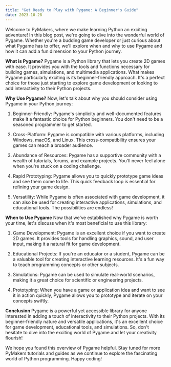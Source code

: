 ```yaml
---
title: "Get Ready to Play with Pygame: A Beginner's Guide"
date: 2023-10-28
---
```


Welcome to PyMakers, where we make learning Python an exciting adventure! In this blog post, we're going to dive into the wonderful world of Pygame. Whether you're a budding game developer or just curious about what Pygame has to offer, we'll explore when and why to use Pygame and how it can add a fun dimension to your Python journey.

**What is Pygame?**
Pygame is a Python library that lets you create 2D games with ease. It provides you with the tools and functions necessary for building games, simulations, and multimedia applications. What makes Pygame particularly exciting is its beginner-friendly approach. It's a perfect choice for those just starting to explore game development or looking to add interactivity to their Python projects.

**Why Use Pygame?**
Now, let's talk about why you should consider using Pygame in your Python journey:

1. Beginner-Friendly: Pygame's simplicity and well-documented features make it a fantastic choice for Python beginners. You don't need to be a seasoned programmer to get started.

2. Cross-Platform: Pygame is compatible with various platforms, including Windows, macOS, and Linux. This cross-compatibility ensures your games can reach a broader audience.

3. Abundance of Resources: Pygame has a supportive community with a wealth of tutorials, forums, and example projects. You'll never feel alone when you're stuck on a coding challenge.

4. Rapid Prototyping: Pygame allows you to quickly prototype game ideas and see them come to life. This quick feedback loop is essential for refining your game design.

5. Versatility: While Pygame is often associated with game development, it can also be used for creating interactive applications, simulations, and educational tools. The possibilities are endless!

**When to Use Pygame**
Now that we've established why Pygame is worth your time, let's discuss when it's most beneficial to use this library:

1. Game Development: Pygame is an excellent choice if you want to create 2D games. It provides tools for handling graphics, sound, and user input, making it a natural fit for game development.

2. Educational Projects: If you're an educator or a student, Pygame can be a valuable tool for creating interactive learning resources. It's a fun way to teach programming concepts or other subjects.

3. Simulations: Pygame can be used to simulate real-world scenarios, making it a great choice for scientific or engineering projects.

4. Prototyping: When you have a game or application idea and want to see it in action quickly, Pygame allows you to prototype and iterate on your concepts swiftly.

**Conclusion**
Pygame is a powerful yet accessible library for anyone interested in adding a touch of interactivity to their Python projects. With its beginner-friendly nature and versatile applications, it's an excellent choice for game development, educational tools, and simulations. So, don't hesitate to dive into the exciting world of Pygame and let your creativity flourish!

We hope you found this overview of Pygame helpful. Stay tuned for more PyMakers tutorials and guides as we continue to explore the fascinating world of Python programming. Happy coding!
